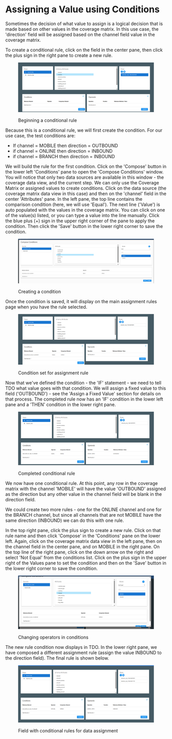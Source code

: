 # Assigning a Value using Conditions

Sometimes the decision of what value to assign is a logical decision that is made based on other values in the coverage matrix.  In this use case, the 'direction' field will be assigned based on the channel field value in the coverage matrix.

To create a conditional rule, click on the field in the center pane, then click the plus sign in the right pane to create a new rule.

<figure><img src="../../../../../.gitbook/assets/image (20).png" alt=""><figcaption><p>Beginning a conditional rule</p></figcaption></figure>

Because this is a conditional rule, we will first create the condition.  For our use case, the test conditions are:

* If channel = MOBILE then direction = OUTBOUND
* if channel = ONLINE then direction = INBOUND
* if channel = BRANCH then direction = INBOUND

We will build the rule for the first condition.  Click on the 'Compose' button in the lower left 'Conditions' pane to open the 'Compose Conditions' window.  You will notice that only two data sources are available in this window - the coverage data view, and the current step.  We can only use the Coverage Matrix or assigned values to create conditions.  Click on the data source (the coverage matrix data view in this case) and then on the 'channel' field in the center 'Attributes' pane.  In the left pane, the top line contains the comparison condition (here, we will use 'Equal').  The next line ('Value') is auto populated with the values in the coverage matrix. You can click on one of the value(s) listed, or you can type a value into the line manually.  Click the blue plus (+) sign in the upper right corner of the pane to apply the condition.  Then click the 'Save' button in the lower right corner to save the condition.

<figure><img src="../../../../../.gitbook/assets/image (21).png" alt=""><figcaption><p>Creating  a condition</p></figcaption></figure>

Once the condition is saved, it will display on the main assignment rules page when you have the rule selected.

<figure><img src="../../../../../.gitbook/assets/image (22).png" alt=""><figcaption><p>Condition set for assignment rule</p></figcaption></figure>

Now that we've defined the condition - the 'IF' statement - we need to tell TDO what value goes with that condition.  We will assign a fixed value to this field ('OUTBOUND') - see the 'Assign a Fixed Value' section for details on that process.  The completed rule now has an 'IF' condition in the lower left pane and a 'THEN' condition in the lower right pane.

<figure><img src="../../../../../.gitbook/assets/image (23).png" alt=""><figcaption><p>Completed conditional rule</p></figcaption></figure>

We now have one conditional rule.  At this point, any row in the coverage matrix with the channel 'MOBILE' will have the value 'OUTBOUND' assigned as the direction but any other value in the channel field will be blank in the direction field. &#x20;

We could create two more rules - one for the ONLINE channel and one for the BRANCH channel, but since all channels that are not MOBILE have the same direction (INBOUND) we can do this with one rule.

In the top right pane, click the plus sign to create a new rule.  Click on that rule name and then click 'Compose' in the 'Conditions' pane on the lower left.  Again, click on the coverage matrix data view in the left pane, then on the channel field in the center pane, and on MOBILE in the right pane.  On the top line of the right pane, click on the down arrow on the right and select 'Not Equal' from the conditions list.  Click on the plus sign in the upper right of the Values pane to set the condition and then on the 'Save' button in the lower right corner to save the condition.

<figure><img src="../../../../../.gitbook/assets/image (24).png" alt=""><figcaption><p>Changing operators in conditions</p></figcaption></figure>

The new rule condition now displays in TDO.  In the lower right pane, we have composed a different assignment rule (assign the value INBOUND to the direction field). The final rule is shown below.

<figure><img src="../../../../../.gitbook/assets/image (25).png" alt=""><figcaption><p>Field with conditional rules for data assignment</p></figcaption></figure>

